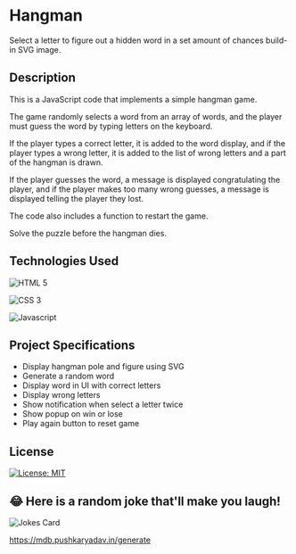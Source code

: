 # Hangman

Select a letter to figure out a hidden word in a set amount of chances build-in SVG image.

## Description

This is a JavaScript code that implements a simple hangman game. 

The game randomly selects a word from an array of words, and the player must guess the word by typing letters on the keyboard.

If the player types a correct letter, it is added to the word display, and if the player types a wrong letter, it is added to the list of wrong letters and a part of the hangman is drawn.

If the player guesses the word, a message is displayed congratulating the player, and if the player makes too many wrong guesses, a message is displayed telling the player they lost. 

The code also includes a function to restart the game.

Solve the puzzle before the hangman dies.

## Technologies Used

![HTML 5](https://img.shields.io/badge/HTML5-E34F26?style=for-the-badge&logo=html5&logoColor=white)

![CSS 3](https://img.shields.io/badge/CSS3-1572B6?style=for-the-badge&logo=css3&logoColor=white)

![Javascript](https://img.shields.io/badge/JavaScript-F7DF1E?style=for-the-badge&logo=javascript&logoColor=black)

## Project Specifications

- Display hangman pole and figure using SVG
- Generate a random word
- Display word in UI with correct letters
- Display wrong letters
- Show notification when select a letter twice
- Show popup on win or lose
- Play again button to reset game

## License

[![License: MIT](https://img.shields.io/badge/License-MIT-yellow.svg)](https://opensource.org/licenses/MIT)

## 😂 Here is a random joke that'll make you laugh!

![Jokes Card](https://readme-jokes.vercel.app/api)

https://mdb.pushkaryadav.in/generate

